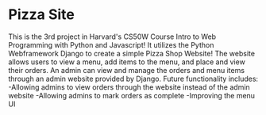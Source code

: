 # Pizza Site

This is the 3rd project in Harvard's CS50W Course Intro to Web Programming with Python and Javascript!
It utilizes the Python Webframework Django to create a simple Pizza Shop Website!
The website allows users to view a menu, add items to the menu, and place and view their orders.
An admin can view and manage the orders and menu items through an admin website provided by Django.
Future functionality includes:
  -Allowing admins to view orders through the website instead of the admin website
  -Allowing admins to mark orders as complete
  -Improving the menu UI
